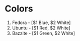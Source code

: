 # Colors

1) Fedora - [$1 Blue, $2 White]
2) Ubuntu - [$1 Red, $2 White]
3) Bazzite - [$1 Green, $2 White]
